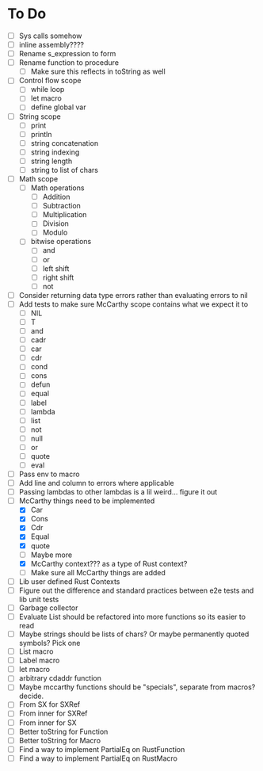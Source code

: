 # To Do
- [ ] Sys calls somehow
- [ ] inline assembly????
- [ ] Rename s\_expression to form
- [ ] Rename function to procedure
    - [ ] Make sure this reflects in toString as well
- [ ] Control flow scope
    - [ ] while loop
    - [ ] let macro
    - [ ] define global var
- [ ] String scope
    - [ ] print
    - [ ] println
    - [ ] string concatenation
    - [ ] string indexing
    - [ ] string length
    - [ ] string to list of chars
- [ ] Math scope
    - [ ] Math operations
        - [ ] Addition
        - [ ] Subtraction
        - [ ] Multiplication
        - [ ] Division
        - [ ] Modulo
    - [ ] bitwise operations
        - [ ] and
        - [ ] or
        - [ ] left shift
        - [ ] right shift
        - [ ] not
- [ ] Consider returning data type errors rather than evaluating errors to nil
- [ ] Add tests to make sure McCarthy scope contains what we expect it to
    - [ ] NIL
    - [ ] T
    - [ ] and
    - [ ] cadr
    - [ ] car
    - [ ] cdr
    - [ ] cond
    - [ ] cons
    - [ ] defun
    - [ ] equal
    - [ ] label
    - [ ] lambda
    - [ ] list
    - [ ] not
    - [ ] null
    - [ ] or
    - [ ] quote
    - [ ] eval
- [ ] Pass env to macro
- [ ] Add line and column to errors where applicable
- [ ] Passing lambdas to other lambdas is a lil weird... figure it out
- [ ] McCarthy things need to be implemented
    - [x] Car
    - [x] Cons
    - [x] Cdr
    - [x] Equal
    - [x] quote
    - [ ] Maybe more
    - [x] McCarthy context??? as a type of Rust context?
    - [ ] Make sure all McCarthy things are added
- [ ] Lib user defined Rust Contexts
- [ ] Figure out the difference and standard practices between e2e tests and lib unit tests
- [ ] Garbage collector
- [ ] Evaluate List should be refactored into more functions so its easier to read
- [ ] Maybe strings should be lists of chars? Or maybe permanently quoted symbols? Pick one
- [ ] List macro
- [ ] Label macro
- [ ] let macro
- [ ] arbitrary cdaddr function
- [ ] Maybe mccarthy functions should be "specials", separate from macros? decide.
- [ ] From SX for SXRef
- [ ] From inner for SXRef
- [ ] From inner for SX
- [ ] Better toString for Function
- [ ] Better toString for Macro
- [ ] Find a way to implement PartialEq on RustFunction
- [ ] Find a way to implement PartialEq on RustMacro
